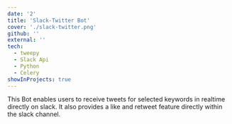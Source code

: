 ```yaml
---
date: '2'
title: 'Slack-Twitter Bot'
cover: './slack-twitter.png'
github: ''
external: ''
tech:
  - tweepy
  - Slack Api
  - Python
  - Celery 
showInProjects: true
---
```


This Bot enables users to receive tweets for selected keywords in realtime directly on slack. It also provides a like and retweet feature directly within the slack channel.
